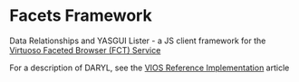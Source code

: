 # <a name="rn"/>Facets Framework
Data Relationships and YASGUI Lister - a JS client framework for the [Virtuoso Faceted Browser (FCT) Service](http://vos.openlinksw.com/owiki/wiki/VOS/VirtuosoFacetsWebService)


For a description of DARYL, see the [VIOS Reference Implementation](https://medium.com/@sdmonroe/vios-reference-implementation-3153a3d589cf) article
